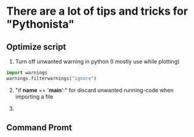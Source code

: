 # There are a lot of tips and tricks for "Pythonista"

## Optimize script

1. Turn off unwanted warning in python (I mostly use while plotting)

``` Python
import warnings
warnings.filterwarnings("ignore")
```

2. "if __name__ == '__main__':" for discard unwanted running-code when importing a file

3. 

## Command Promt
